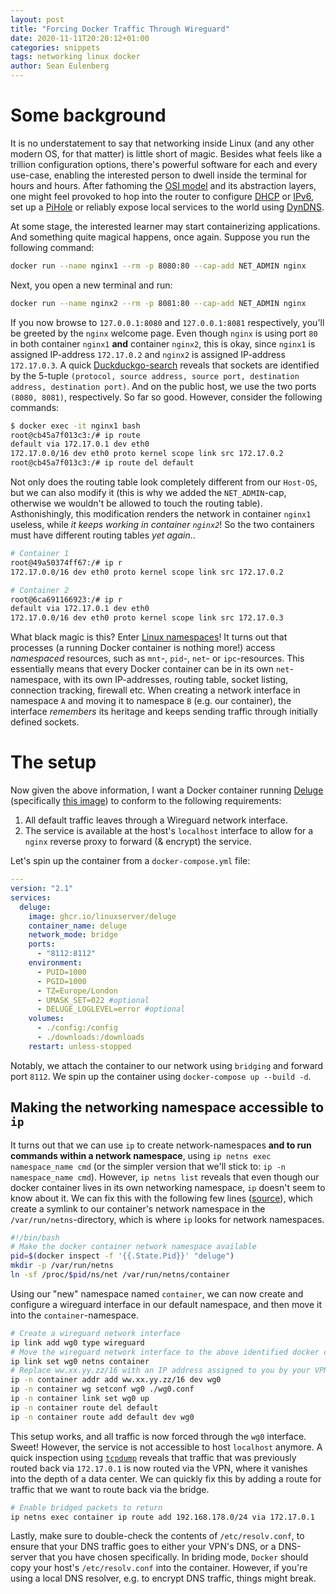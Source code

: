 ```yaml
---
layout: post
title: "Forcing Docker Traffic Through Wireguard"
date: 2020-11-11T20:20:12+01:00
categories: snippets
tags: networking linux docker
author: Sean Eulenberg
---
```


# Some background

It is no understatement to say that networking inside Linux (and any other modern OS, for that matter) is little short of magic. Besides what feels like a trillion configuration options, there's powerful software for each and every use-case, enabling the interested person to dwell inside the terminal for hours and hours. After fathoming the [OSI model](https://www.wikiwand.com/en/OSI_model) and its abstraction layers, one might feel provoked to hop into the router to configure [DHCP](https://www.wikiwand.com/en/Dynamic_Host_Configuration_Protocol) or [IPv6](https://www.wikiwand.com/en/IPv6), set up a [PiHole](https://pi-hole.net/) or reliably expose local services to the world using [DynDNS](https://www.wikiwand.com/en/Dynamic_DNS).

At some stage, the interested learner may start containerizing applications. And something quite magical happens, once again. Suppose you run the following command:

```bash
docker run --name nginx1 --rm -p 8080:80 --cap-add NET_ADMIN nginx
```

Next, you open a new terminal and run:

```bash
docker run --name nginx2 --rm -p 8081:80 --cap-add NET_ADMIN nginx
```

If you now browse to `127.0.0.1:8080` and `127.0.0.1:8081` respectively, you'll be greeted by the `nginx` welcome page. Even though `nginx` is using port `80` in both container `nginx1` **and** container `nginx2`, this is okay, since `nginx1` is assigned IP-address `172.17.0.2` and `nginx2` is assigned IP-address `172.17.0.3`. A quick [Duckduckgo-search](https://stackoverflow.com/a/29578399/7383573) reveals that sockets are identified by the 5-tuple `(protocol, source address, source port, destination address, destination port)`. And on the public host, we use the two ports `(8080, 8081)`, respectively. So far so good. However, consider the following commands:

```bash
$ docker exec -it nginx1 bash
root@cb45a7f013c3:/# ip route
default via 172.17.0.1 dev eth0
172.17.0.0/16 dev eth0 proto kernel scope link src 172.17.0.2
root@cb45a7f013c3:/# ip route del default
```

Not only does the routing table look completely different from our `Host-OS`, but we can also modify it (this is why we added the `NET_ADMIN`-cap, otherwise we wouldn't be allowed to touch the routing table). Asthonishingly, this modification renders the network in container `nginx1` useless, while _it keeps working in container `nginx2`_! So the two containers must have different routing tables _yet again_..

```bash
# Container 1
root@49a50374ff67:/# ip r
172.17.0.0/16 dev eth0 proto kernel scope link src 172.17.0.2

# Container 2
root@6ca691166923:/# ip r
default via 172.17.0.1 dev eth0
172.17.0.0/16 dev eth0 proto kernel scope link src 172.17.0.3
```

What black magic is this? Enter [Linux namespaces](https://www.wikiwand.com/en/Linux_namespaces)! It turns out that processes (a running Docker container is nothing more!) access _namespaced_ resources, such as `mnt`-, `pid`-, `net`- or `ipc`-resources. This essentially means that every Docker container can be in its own `net`-namespace, with its own IP-addresses, routing table, socket listing, connection tracking, firewall etc. When creating a network interface in namespace `A` and moving it to namespace `B` (e.g. our container), the interface _remembers_ its heritage and keeps sending traffic through initially defined sockets.

# The setup

Now given the above information, I want a Docker container running [Deluge](https://www.deluge-torrent.org/) (specifically [this image](https://docs.linuxserver.io/images/docker-deluge)) to conform to the following requirements:

1. All default traffic leaves through a Wireguard network interface.
2. The service is available at the host's `localhost` interface to allow for a `nginx` reverse proxy to forward (& encrypt) the service.

Let's spin up the container from a `docker-compose.yml` file:

```yml
---
version: "2.1"
services:
  deluge:
    image: ghcr.io/linuxserver/deluge
    container_name: deluge
    network_mode: bridge
    ports:
      - "8112:8112"
    environment:
      - PUID=1000
      - PGID=1000
      - TZ=Europe/London
      - UMASK_SET=022 #optional
      - DELUGE_LOGLEVEL=error #optional
    volumes:
      - ./config:/config
      - ./downloads:/downloads
    restart: unless-stopped
```

Notably, we attach the container to our network using `bridging` and forward port `8112`. We spin up the container using `docker-compose up --build -d`.

## Making the networking namespace accessible to `ip`

It turns out that we can use `ip` to create network-namespaces **and to run commands within a network namespace**, using `ip netns exec namespace_name cmd` (or the simpler version that we'll stick to: `ip -n namespace_name cmd`). However, `ip netns list` reveals that even though our docker container lives in its own networking namespace, `ip` doesn't seem to know about it. We can fix this with the following few lines ([source](https://platform9.com/blog/container-namespaces-deep-dive-container-networking/)), which create a symlink to our container's network namespace in the `/var/run/netns`-directory, which is where `ip` looks for network namespaces.

```bash
#!/bin/bash
# Make the docker container network namespace available
pid=$(docker inspect -f '{{.State.Pid}}' "deluge")
mkdir -p /var/run/netns
ln -sf /proc/$pid/ns/net /var/run/netns/container
```

Using our "new" namespace named `container`, we can now create and configure a wireguard interface in our default namespace, and then move it into the `container`-namespace.

```bash
# Create a wireguard network interface
ip link add wg0 type wireguard
# Move the wireguard network interface to the above identified docker container
ip link set wg0 netns container
# Replace ww.xx.yy.zz/16 with an IP address assigned to you by your VPN provider
ip -n container addr add ww.xx.yy.zz/16 dev wg0
ip -n container wg setconf wg0 ./wg0.conf
ip -n container link set wg0 up
ip -n container route del default
ip -n container route add default dev wg0
```

This setup works, and all traffic is now forced through the `wg0` interface. Sweet! However, the service is not accessible to host `localhost` anymore. A quick inspection using [`tcpdump`]() reveals that traffic that was previously routed back via `172.17.0.1` is now routed via the VPN, where it vanishes into the depth of a data center. We can quickly fix this by adding a route for traffic that we want to route back via the bridge.

```bash
# Enable bridged packets to return
ip netns exec container ip route add 192.168.178.0/24 via 172.17.0.1
```

Lastly, make sure to double-check the contents of `/etc/resolv.conf`, to ensure that your DNS traffic goes to either your VPN's DNS, or a DNS-server that you have chosen specifically. In briding mode, `Docker` should copy your host's `/etc/resolv.conf` into the container. However, if you're using a local DNS resolver, e.g. to encrypt DNS traffic, things might break.
